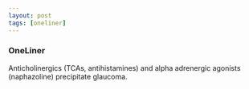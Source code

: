 ```yaml
---
layout: post
tags: [oneliner]
---
```



### OneLiner

Anticholinergics (TCAs, antihistamines) and alpha adrenergic agonists (naphazoline) precipitate glaucoma.
